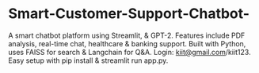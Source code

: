 # Smart-Customer-Support-Chatbot-
A smart chatbot platform using Streamlit, &amp; GPT-2. Features include PDF analysis, real-time chat, healthcare &amp; banking support. Built with Python, uses FAISS for search &amp; Langchain for Q&amp;A. Login: kiit@gmail.com/kiit123. Easy setup with pip install &amp; streamlit run app.py.
